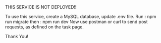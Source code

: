 THIS SERVICE IS NOT DEPLOYED!!

To use this service, create a MySQL database, update .env file.
Run : npm run migrate
then : npm run dev
Now use postman or curl to send post requests, as defined on the task page.

Thank You!
